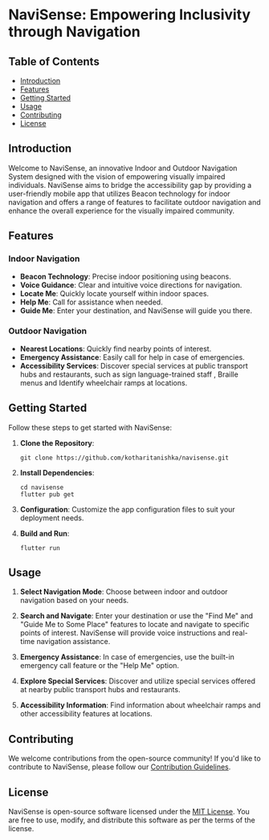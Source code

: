 # NaviSense: Empowering Inclusivity through Navigation

## Table of Contents
- [Introduction](#introduction)
- [Features](#features)
- [Getting Started](#getting-started)
- [Usage](#usage)
- [Contributing](#contributing)
- [License](#license)

## Introduction

Welcome to NaviSense, an innovative Indoor and Outdoor Navigation System designed with the vision of empowering visually impaired individuals. NaviSense aims to bridge the accessibility gap by providing a user-friendly mobile app that utilizes Beacon technology for indoor navigation and offers a range of features to facilitate outdoor navigation and enhance the overall experience for the visually impaired community.

## Features

### Indoor Navigation
- **Beacon Technology**: Precise indoor positioning using beacons.
- **Voice Guidance**: Clear and intuitive voice directions for navigation.
- **Locate Me**: Quickly locate yourself within indoor spaces.
- **Help Me**: Call for assistance when needed.
- **Guide Me**: Enter your destination, and NaviSense will guide you there.

### Outdoor Navigation
- **Nearest Locations**: Quickly find nearby points of interest.
- **Emergency Assistance**: Easily call for help in case of emergencies.
- **Accessibility Services**: Discover special services at public transport hubs and restaurants, such as sign language-trained staff , Braille menus and Identify wheelchair ramps at locations.

## Getting Started

Follow these steps to get started with NaviSense:

1. **Clone the Repository**: 
   ```
   git clone https://github.com/kotharitanishka/navisense.git
   ```

2. **Install Dependencies**: 
   ```
   cd navisense
   flutter pub get
   ```

3. **Configuration**: Customize the app configuration files to suit your deployment needs.

4. **Build and Run**: 
   ```
   flutter run
   ```

## Usage

1. **Select Navigation Mode**: Choose between indoor and outdoor navigation based on your needs.

2. **Search and Navigate**: Enter your destination or use the "Find Me" and "Guide Me to Some Place" features to locate and navigate to specific points of interest. NaviSense will provide voice instructions and real-time navigation assistance.

3. **Emergency Assistance**: In case of emergencies, use the built-in emergency call feature or the "Help Me" option.

4. **Explore Special Services**: Discover and utilize special services offered at nearby public transport hubs and restaurants.

5. **Accessibility Information**: Find information about wheelchair ramps and other accessibility features at locations.

## Contributing

We welcome contributions from the open-source community! If you'd like to contribute to NaviSense, please follow our [Contribution Guidelines](CONTRIBUTING.md).

## License

NaviSense is open-source software licensed under the [MIT License](https://github.com/kotharitanishka/NaviSense/blob/main/LICENSE). You are free to use, modify, and distribute this software as per the terms of the license.


